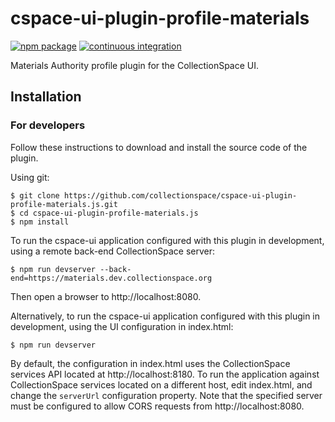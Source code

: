 # cspace-ui-plugin-profile-materials

[![npm package](https://img.shields.io/npm/v/cspace-ui-plugin-profile-materials.svg)](https://www.npmjs.com/package/cspace-ui-plugin-profile-materials)
[![continuous integration](https://github.com/collectionspace/cspace-ui-plugin-profile-materials.js/actions/workflows/ci-js.yml/badge.svg?branch=master&event=push)](https://github.com/collectionspace/cspace-ui-plugin-profile-materials.js/actions/workflows/ci-js.yml)

Materials Authority profile plugin for the CollectionSpace UI.

## Installation

### For developers

Follow these instructions to download and install the source code of the plugin.

Using git:

```
$ git clone https://github.com/collectionspace/cspace-ui-plugin-profile-materials.js.git
$ cd cspace-ui-plugin-profile-materials.js
$ npm install
```

To run the cspace-ui application configured with this plugin in development, using a remote
back-end CollectionSpace server:

```
$ npm run devserver --back-end=https://materials.dev.collectionspace.org
```

Then open a browser to http://localhost:8080.

Alternatively, to run the cspace-ui application configured with this plugin in development, using
the UI configuration in index.html:

```
$ npm run devserver
```

By default, the configuration in index.html uses the CollectionSpace services API located at
http://localhost:8180. To run the application against CollectionSpace services located on a
different host, edit index.html, and change the `serverUrl` configuration property. Note that the
specified server must be configured to allow CORS requests from http://localhost:8080.
